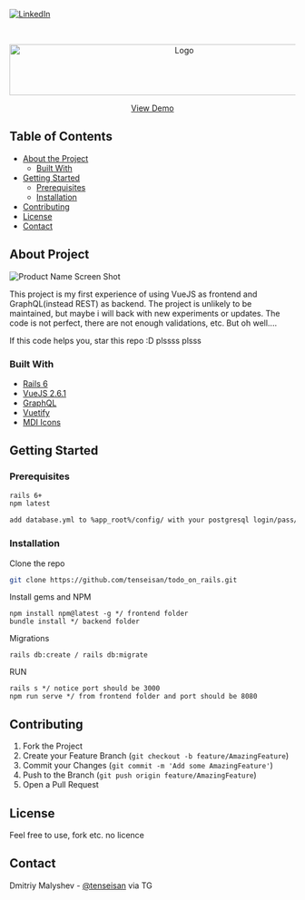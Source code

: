 [![LinkedIn][linkedin-shield]][linkedin-url]



<!-- PROJECT LOGO -->
<br />
<p align="center">
  <a href="https://github.com/tenseisan/todo_on_rails">
    <img src="https://i.imgur.com/0iTTCl6.png" alt="Logo" width="600" height="90">
  </a>
  <p align="center">
    <a href="">View Demo</a>
  </p>
</p>



<!-- TABLE OF CONTENTS -->
## Table of Contents

* [About the Project](#about-the-project)
  * [Built With](#built-with)
* [Getting Started](#getting-started)
  * [Prerequisites](#prerequisites)
  * [Installation](#installation)
* [Contributing](#contributing)
* [License](#license)
* [Contact](#contact)


## About Project

![Product Name Screen Shot][product-screenshot]

This project is my first experience of using VueJS as frontend and GraphQL(instead REST) as backend.
The project is unlikely to be maintained, but maybe i will back with new experiments or updates.
The code is not perfect, there are not enough validations, etc. But oh well....

If this code helps you, star this repo :D plssss plsss

### Built With
* [Rails 6](https://getbootstrap.com)
* [VueJS 2.6.1](https://vuejs.org/)
* [GraphQL](https://graphql-ruby.org/)
* [Vuetify](https://vuetifyjs.com/en/)
* [MDI Icons](https://materialdesignicons.com/)



<!-- GETTING STARTED -->
## Getting Started

### Prerequisites

```sh
rails 6+
npm latest

add database.yml to %app_root%/config/ with your postgresql login/pass/address
```

### Installation


Clone the repo
```sh
git clone https://github.com/tenseisan/todo_on_rails.git
```
Install gems and NPM
```
npm install npm@latest -g */ frontend folder
bundle install */ backend folder
```
Migrations
```
rails db:create / rails db:migrate
```

RUN
```
rails s */ notice port should be 3000
npm run serve */ from frontend folder and port should be 8080
```


<!-- CONTRIBUTING -->
## Contributing

1. Fork the Project
2. Create your Feature Branch (`git checkout -b feature/AmazingFeature`)
3. Commit your Changes (`git commit -m 'Add some AmazingFeature'`)
4. Push to the Branch (`git push origin feature/AmazingFeature`)
5. Open a Pull Request



<!-- LICENSE -->
## License

Feel free to use, fork etc. no licence


<!-- CONTACT -->
## Contact

Dmitriy Malyshev - [@tenseisan](https://telegram.me/tenseisan) via TG


[linkedin-shield]: https://img.shields.io/badge/-LinkedIn-black.svg?style=flat-square&logo=linkedin&colorB=555
[linkedin-url]: https://www.linkedin.com/in/edotensei/?lipi=urn%3Ali%3Apage%3Ad_flagship3_feed%3BcZ8XRgmJTTukdQ2tV9F2mg%3D%3D
[product-screenshot]: https://i.imgur.com/GCm2M1G.jpeg
